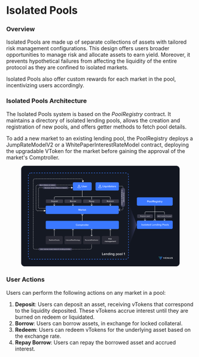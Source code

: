 # Isolated Pools

### Overview

Isolated Pools are made up of separate collections of assets with tailored risk management configurations. This design offers users broader opportunities to manage risk and allocate assets to earn yield. Moreover, it prevents hypothetical failures from affecting the liquidity of the entire protocol as they are confined to isolated markets.

Isolated Pools also offer custom rewards for each market in the pool, incentivizing users accordingly.

### Isolated Pools Architecture

The Isolated Pools system is based on the _PoolRegistry_ contract. It maintains a directory of isolated lending pools, allows the creation and registration of new pools, and offers getter methods to fetch pool details.

To add a new market to an existing lending pool, the PoolRegistry deploys a JumpRateModelV2 or a WhitePaperInterestRateModel contract, deploying the upgradable VToken for the market before gaining the approval of the market's Comptroller.

<figure><img src="../.gitbook/assets/Isolated Pools.svg" alt=""><figcaption></figcaption></figure>

### User Actions

Users can perform the following actions on any market in a pool:

1. **Deposit**: Users can deposit an asset, receiving vTokens that correspond to the liquidity deposited. These vTokens accrue interest until they are burned on redeem or liquidated.
2. **Borrow**: Users can borrow assets, in exchange for locked collateral.
3. **Redeem**: Users can redeem vTokens for the underlying asset based on the exchange rate.
4. **Repay Borrow**: Users can repay the borrowed asset and accrued interest.
